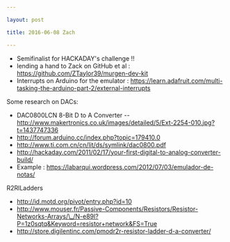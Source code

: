 ```yaml
---

layout: post

title: 2016-06-08 Zach

---
```



-   Semifinalist for HACKADAY's challenge !!
-   lending a hand to Zack on GitHub et al :
    https://github.com/ZTaylor39/murgen-dev-kit
-   Interrupts on Arduino for the emulator :
    https://learn.adafruit.com/multi-tasking-the-arduino-part-2/external-interrupts

Some research on DACs:

-   DAC0800LCN 8-Bit D to A Converter --
    http://www.makertronics.co.uk/images/detailed/5/Ext-2254-010.jpg?t=1437747336
-   http://forum.arduino.cc/index.php?topic=179410.0
-   http://www.ti.com.cn/cn/lit/ds/symlink/dac0800.pdf
-   http://hackaday.com/2011/02/17/your-first-digital-to-analog-converter-build/
-   Example :
    https://labarqui.wordpress.com/2012/07/03/emulador-de-notas/

R2RlLadders

-   http://id.motd.org/pivot/entry.php?id=10
-   http://www.mouser.fr/Passive-Components/Resistors/Resistor-Networks-Arrays/\_/N-e89l?P=1z0sqtq&Keyword=resistor+network&FS=True
-   http://store.digilentinc.com/pmodr2r-resistor-ladder-d-a-converter/

